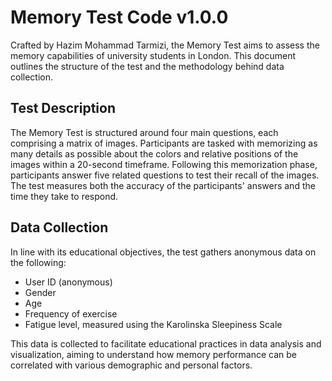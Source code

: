 # Memory Test Code v1.0.0

Crafted by Hazim Mohammad Tarmizi, the Memory Test aims to assess the memory capabilities of university students in London. This document outlines the structure of the test and the methodology behind data collection.

## Test Description

The Memory Test is structured around four main questions, each comprising a matrix of images. Participants are tasked with memorizing as many details as possible about the colors and relative positions of the images within a 20-second timeframe. Following this memorization phase, participants answer five related questions to test their recall of the images. The test measures both the accuracy of the participants' answers and the time they take to respond.

## Data Collection

In line with its educational objectives, the test gathers anonymous data on the following:

- User ID (anonymous)
- Gender
- Age
- Frequency of exercise
- Fatigue level, measured using the Karolinska Sleepiness Scale

This data is collected to facilitate educational practices in data analysis and visualization, aiming to understand how memory performance can be correlated with various demographic and personal factors.
